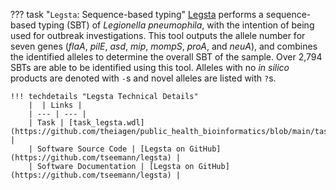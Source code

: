 ??? task "`Legsta`: Sequence-based typing"
    [Legsta](https://github.com/tseemann/legsta) performs a sequence-based typing (SBT) of _Legionella pneumophila_, with the intention of being used for outbreak investigations. This tool outputs the allele number for seven genes (_flaA_, _pilE_, _asd_, _mip_, _mompS_, _proA_, and _neuA_), and combines the identified alleles to determine the overall SBT of the sample. Over 2,794 SBTs are able to be identified using this tool. Alleles with no _in silico_ products are denoted with `-`s and novel alleles are listed with `?`s.

    !!! techdetails "Legsta Technical Details"            
        |  | Links |
        | --- | --- |
        | Task | [task_legsta.wdl](https://github.com/theiagen/public_health_bioinformatics/blob/main/tasks/species_typing/legionella/task_legsta.wdl) |
        | Software Source Code | [Legsta on GitHub](https://github.com/tseemann/legsta) |
        | Software Documentation | [Legsta on GitHub](https://github.com/tseemann/legsta) |
